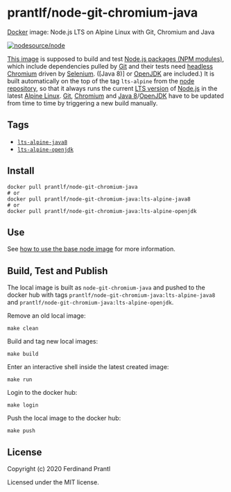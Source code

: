 # prantlf/node-git-chromium-java

[Docker] image: Node.js LTS on Alpine Linux with Git, Chromium and Java

[![nodesource/node](http://dockeri.co/image/prantlf/node-git-chromium-java)](https://hub.docker.com/repository/docker/prantlf/node-git-chromium-java/)

[This image] is supposed to build and test [Node.js packages (NPM modules)], which include dependencies pulled by [Git] and their tests need [headless Chromium] driven by [Selenium]. ([Java 8)] or [OpenJDK] are included.) It is built automatically on the top of the tag `lts-alpine` from the [node repository], so that it always runs the current [LTS version] of [Node.js] in the latest [Alpine Linux]. [Git], [Chromium] and [Java 8]/[OpenJDK] have to be updated from time to time by triggering a new build manually.

## Tags

- [`lts-alpine-java8`]
- [`lts-alpine-openjdk`]

## Install

```
docker pull prantlf/node-git-chromium-java
# or
docker pull prantlf/node-git-chromium-java:lts-alpine-java8
# or
docker pull prantlf/node-git-chromium-java:lts-alpine-openjdk
```

## Use

See [how to use the base node image] for more information.

## Build, Test and Publish

The local image is built as `node-git-chromium-java` and pushed to the docker hub with tags `prantlf/node-git-chromium-java:lts-alpine-java8` and `prantlf/node-git-chromium-java:lts-alpine-openjdk`.

Remove an old local image:

    make clean

Build and tag new local images:

    make build

Enter an interactive shell inside the latest created image:

    make run

Login to the docker hub:

    make login

Push the local image to the docker hub:

    make push

## License

Copyright (c) 2020 Ferdinand Prantl

Licensed under the MIT license.

[Docker]: https://www.docker.com/
[This image]: https://hub.docker.com/repository/docker/prantlf/node-git-chromium-java
[`lts-alpine-java8`]: https://hub.docker.com/repository/docker/prantlf/node-git-chromium-java/tags
[`lts-alpine-openjdk`]: https://hub.docker.com/repository/docker/prantlf/node-git-chromium-java/tags
[Node.js packages (NPM modules)]: https://docs.npmjs.com/about-packages-and-modules
[Git]: https://git-scm.com/
[headless Chromium]: https://chromium.googlesource.com/chromium/src/+/lkgr/headless/README.md
[Chromium]: https://www.chromium.org/
[Selenium]: https://www.selenium.dev/
[Java 8]: https://www.java.com/
[OpenJDK]: https://openjdk.java.net/
[node repository]: https://hub.docker.com/_/node
[LTS version]: https://nodejs.org/en/about/releases/
[Node.js]: https://nodejs.org/
[Alpine Linux]: https://alpinelinux.org/
[how to use the base node image]: https://github.com/nodejs/docker-node/blob/master/README.md#how-to-use-this-image
